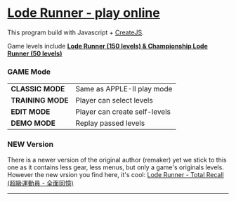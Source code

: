 <a target="_blank" href="https://angrybud.com/games/loderunner">Lode Runner - play online</a>
=======================================

This program build with Javascript + [CreateJS](http://www.createjs.com).

Game levels include <b>[Lode Runner (150 levels) & Championship Lode Runner (50 levels)](http://strategywiki.org/wiki/Lode_Runner/Walkthrough)</b>

### GAME Mode
<table>
<tr>
<td><b>CLASSIC MODE</b></td> 
<td>Same as APPLE-II play mode</td>
</tr>

<tr>
<td><b>TRAINING MODE</b></td> 
<td>Player can select levels</td>
</tr>

<tr>
<td><b>EDIT MODE</b></td> 
<td>Player can create self-levels</td>
</tr>

<tr>
<td><b>DEMO MODE</b></td> 
<td>Replay passed levels</td>
</tr>

</table>

### NEW Version

There is a newer version of the original author (remaker) yet we stick to this one as it contains less gear, less menus, but only a game's originals levels. However the new vrsion you find here, it's cool: <a target="_blank" href="https://github.com/SimonHung/LodeRunner_TotalRecall">Lode Runner - Total Recall (超級運動員 - 全面回憶)</a>
 

------------------------------------

